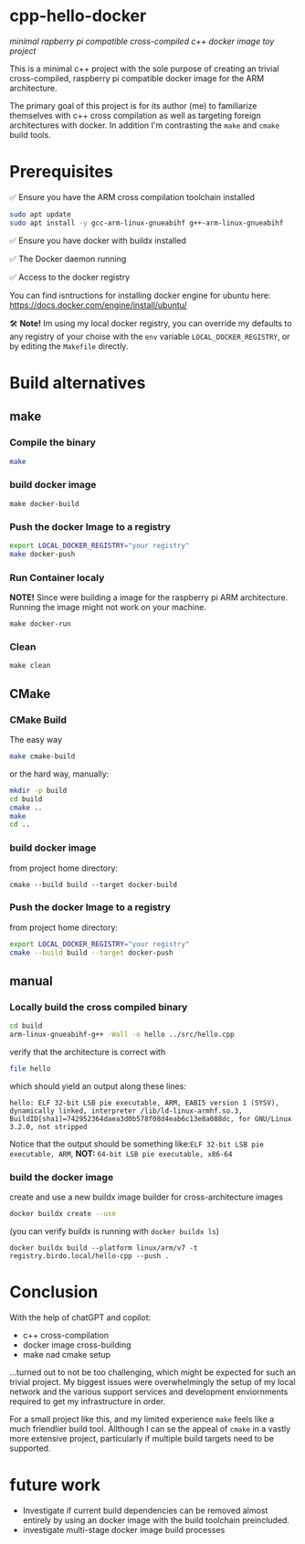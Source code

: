 # cpp-hello-docker

*minimal rapberry pi compatible cross-compiled c++ docker image toy project*

This is a minimal c++ project with the sole purpose of creating an trivial cross-compiled, raspberry pi compatible docker image for the ARM architecture.

The primary goal of this project is for its author (me) to familiarize themselves with c++ cross compilation as well as targeting foreign architectures with docker. In addition I'm contrasting the `make` and `cmake` build tools.

# Prerequisites

✅ Ensure you have the ARM cross compilation toolchain installed
```bash
sudo apt update
sudo apt install -y gcc-arm-linux-gnueabihf g++-arm-linux-gnueabihf
```
✅ Ensure you have docker with buildx installed

✅ The Docker daemon running

✅ Access to the docker registry

You can find isntructions for installing docker engine for ubuntu here: https://docs.docker.com/engine/install/ubuntu/

🛠 **Note!** Im using my local docker registry, you can override my defaults to any registry of your choise with the `env` variable `LOCAL_DOCKER_REGISTRY`, or by editing the `Makefile` directly.

# Build alternatives

## make

### Compile the binary
```bash
make
```

### build docker image
```
make docker-build
```

### Push the docker Image to a registry
```bash
export LOCAL_DOCKER_REGISTRY="your registry"
make docker-push
```

### Run Container localy
**NOTE!** Since were building a image for the raspberry pi ARM architecture. Running the image might not work on your machine.
```
make docker-run
```

### Clean
```
make clean
```

## CMake

### CMake Build
The easy way
```bash
make cmake-build
```
or the hard way, manually:
```bash
mkdir -p build
cd build
cmake ..
make
cd ..
```
### build docker image
from project home directory:
```
cmake --build build --target docker-build
```

### Push the docker Image to a registry
from project home directory:
```bash
export LOCAL_DOCKER_REGISTRY="your registry"
cmake --build build --target docker-push
```

## manual

### Locally build the cross compiled binary

```bash
cd build
arm-linux-gnueabihf-g++ -Wall -o hello ../src/hello.cpp
```

verify that the architecture is correct with

```bash
file hello
```
 which should yield an output along these lines:

 ```
 hello: ELF 32-bit LSB pie executable, ARM, EABI5 version 1 (SYSV), dynamically linked, interpreter /lib/ld-linux-armhf.so.3, BuildID[sha1]=742952364daea3d0b578f08d4eab6c13e8a088dc, for GNU/Linux 3.2.0, not stripped
 ```
Notice that the output should be something like:`ELF 32-bit LSB pie executable, ARM`, **NOT:** `64-bit LSB pie executable, x86-64`

 ### build the docker image

create and use a new buildx image builder for cross-architecture images

 ```bash
docker buildx create --use
```
(you can verify buildx is running with `docker buildx ls`)
```
docker buildx build --platform linux/arm/v7 -t registry.birdo.local/hello-cpp --push .
```

# Conclusion
With the help of chatGPT and copilot:
- c++ cross-compilation 
- docker image cross-building
- make nad cmake setup

...turned out to not be too challenging, which might be expected for such an trivial project. My biggest issues were overwhelmingly the setup of my local network and the various support services and development enviornments required to get my infrastructure in order.

For a small project like this, and my limited experience `make` feels like a much friendlier build tool. Allthough I can se the appeal of `cmake` in a vastly more extensive project, particularly if multiple build targets need to be supported.

# future work
- Investigate if current build dependencies can be removed almost entirely by using an docker image with the build toolchain preincluded.
- investigate multi-stage docker image build processes